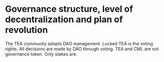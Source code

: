 # Governance structure, level of decentralization and plan of revolution 
The TEA community adopts DAO management. Locked TEA is the voting rights. All decisions are made by DAO through voting. 
TEA and CML are not governance token. Only stakes are. 
